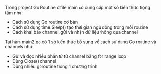 Trong project Go Routine ở file main có cung cấp một số kiến thức trọng tâm như:
  * Cách sử dụng Go routine cơ bản
  * Cách sử dụng time.Sleep() tạo thời gian ngủ đông trong mỗi routine
  * Cách khai báo channel, gửi và nhận dữ liệu thông qua channel

Tại hàm main2.go có 1 só kiến thức bổ sung về cách sử dụng Go routine và channels như:
  * Gửi và đọc nhiều phần tử từ channel bằng for range loop
  * Dùng Close() channel
  * Dùng nhiều goroutine trong 1 chương trình
